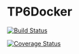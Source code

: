 # TP6Docker

[![Build Status](https://travis-ci.org/Marce11/TP6Docker.svg?branch=master)](https://travis-ci.org/Marce11/TP6Docker)

[![Coverage Status](https://coveralls.io/repos/github/Marce11/TP6Docker/badge.svg?branch=master)](https://coveralls.io/github/Marce11/TP6Docker?branch=master)

